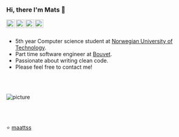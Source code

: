 ### Hi, there I'm Mats 👋

<a href="https://twitter.com/maattss">
  <img align="left" alt="Mats Twitter" width="22px" src="https://cdn.jsdelivr.net/npm/simple-icons@v3/icons/twitter.svg" />
</a>
<a href="https://www.instagram.com/matstyldum/">
  <img align="left" alt="Mats Intagram" width="22px" src="https://cdn.jsdelivr.net/npm/simple-icons@v3/icons/instagram.svg" />
</a>
<a href="https://www.linkedin.com/in/mtyldum/">
  <img align="left" alt="Mats LinkdeIN" width="22px" src="https://cdn.jsdelivr.net/npm/simple-icons@v3/icons/linkedin.svg" />
</a>
<a href="mailto:ma.tyldum@gmail.com">
  <img align="left" alt="Mats Gmail" width="22px" src="https://cdn.jsdelivr.net/npm/simple-icons@v3/icons/gmail.svg" />
</a>

<br />
<br />

- 5th year Computer science student at [Norwegian University of Technology](https://www.ntnu.edu/).
- Part time software engineer at [Bouvet](https://en.bouvet.no/).
- Passionate about writing clean code.
- Please feel free to contact me!

<br />
<br />

![picture](https://raw.githubusercontent.com/saadeghi/saadeghi/master/dino.gif)

<br />
<br />

⭐️ [maattss](https://github.com/maattss)

<!--
**maattss/maattss** is a ✨ _special_ ✨ repository because its `README.md` (this file) appears on your GitHub profile.
-->
